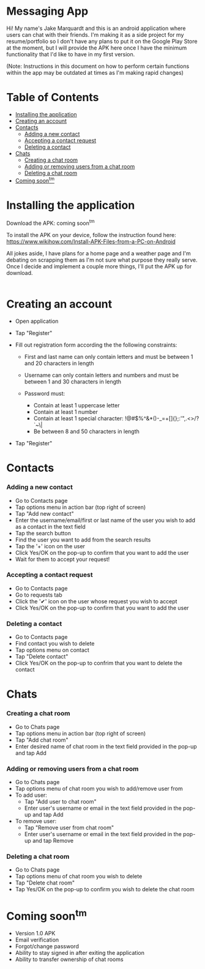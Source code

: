 # Messaging App

Hi! My name's Jake Marquardt and this is an android application where users can chat with their friends. I'm making it as a side project for my resume/portfolio so I don't have any plans to put it on the Google Play Store at the moment, but I will provide the APK here once I have the minimum functionality that I'd like to have in my first version.

(Note: Instructions in this document on how to perform certain functions within the app may be outdated at times as I'm making rapid changes)

# Table of Contents
- [Installing the application](#installing-the-application)
- [Creating an account](#creating-an-account)
- [Contacts](#contacts)
    - [Adding a new contact](#adding-a-new-contact)
    - [Accepting a contact request](#accepting-a-contact-request)
    - [Deleting a contact](#deleting-a-contact)
- [Chats](#chats)
    - [Creating a chat room](#creating-a-chat-room)
    - [Adding or removing users from a chat room](#adding-or-removing-users-from-a-chat-room)
    - [Deleting a chat room](#deleting-a-chat-room)
- [Coming soon<sup>tm](#coming-soontm)

# Installing the application

Download the APK: coming soon<sup>tm</sup>

To install the APK on your device, follow the instruction found here:<br>
https://www.wikihow.com/Install-APK-Files-from-a-PC-on-Android

All jokes aside, I have plans for a home page and a weather page and I'm debating on scrapping them as I'm not sure what purpose they really serve. Once I decide and implement a couple more things, I'll put the APK up for download.<br>
<br>

# Creating an account

- Open application
- Tap "Register"
- Fill out registration form according the the following constraints:

  - First and last name can only contain letters and must be between 1 and 20 characters in length
  - Username can only contain letters and numbers and must be between 1 and 30 characters in length
  - Password must:

    - Contain at least 1 uppercase letter
    - Contain at least 1 number
    - Contain at least 1 special character: !@#$%^&*()-_=+[]{};:'",.<>/?`~\\|
    - Be between 8 and 50 characters in length
- Tap "Register"

# Contacts

### Adding a new contact

- Go to Contacts page
- Tap options menu in action bar (top right of screen)
- Tap "Add new contact"
- Enter the username/email/first or last name of the user you wish to add as a contact in the text field
- Tap the search button
- Find the user you want to add from the search results
- Tap the '+' icon on the user
- Click Yes/OK on the pop-up to confirm that you want to add the user
- Wait for them to accept your request!

### Accepting a contact request

- Go to Contacts page
- Go to requests tab
- Click the '&#10004;' icon on the user whose request you wish to accept
- Click Yes/OK on the pop-up to confirm that you want to add the user

### Deleting a contact

- Go to Contacts page
- Find contact you wish to delete
- Tap options menu on contact
- Tap "Delete contact"
- Click Yes/OK on the pop-up to confrim that you want to delete the contact

# Chats

### Creating a chat room

- Go to Chats page
- Tap options menu in action bar (top right of screen)
- Tap "Add chat room"
- Enter desired name of chat room in the text field provided in the pop-up and tap Add

### Adding or removing users from a chat room

- Go to Chats page
- Tap options menu of chat room you wish to add/remove user from
- To add user:
  - Tap "Add user to chat room"
  - Enter user's username or email in the text field provided in the pop-up and tap Add
- To remove user:
  - Tap "Remove user from chat room"
  - Enter user's username or email in the text field provided in the pop-up and tap Remove

### Deleting a chat room

- Go to Chats page
- Tap options menu of chat room you wish to delete
- Tap "Delete chat room"
- Tap Yes/OK on the pop-up to confirm you wish to delete the chat room

# Coming soon<sup>tm

- Version 1.0 APK
- Email verification
- Forgot/change password
- Ability to stay signed in after exiting the application
- Ability to transfer ownership of chat rooms
